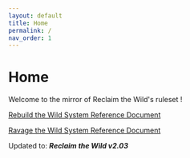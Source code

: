 ```yaml
---
layout: default
title: Home
permalink: /
nav_order: 1
---
```


# Home

Welcome to the mirror of Reclaim the Wild's ruleset !

[Rebuild the Wild System Reference Document](https://reclaimthewild.github.io/rebuild-en/)

[Ravage the Wild System Reference Document](https://reclaimthewild.github.io/ravage-en/)

Updated to: ***Reclaim the Wild v2.03***
